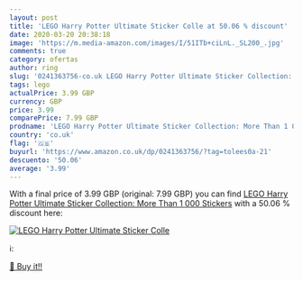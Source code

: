 ```yaml
---
layout: post
title: 'LEGO Harry Potter Ultimate Sticker Colle at 50.06 % discount'
date: 2020-03-20 20:38:18
image: 'https://m.media-amazon.com/images/I/51ITb+ciLnL._SL200_.jpg'
comments: true
category: ofertas
author: ring
slug: '0241363756-co.uk LEGO Harry Potter Ultimate Sticker Collection: More...'
tags: lego
actualPrice: 3.99 GBP
currency: GBP
price: 3.99
comparePrice: 7.99 GBP
prodname: 'LEGO Harry Potter Ultimate Sticker Collection: More Than 1 000 Stickers'
country: 'co.uk'
flag: '🇬🇧'
buyurl: 'https://www.amazon.co.uk/dp/0241363756/?tag=tolees0a-21'
descuento: '50.06'
average: '3.99'
---
```


With a final price of 3.99 GBP (original: 7.99 GBP) you can find [LEGO Harry Potter Ultimate Sticker Collection: More Than 1 000 Stickers](https://www.amazon.co.uk/dp/0241363756/?tag=tolees0a-21) with a  50.06 % discount here:

[![LEGO Harry Potter Ultimate Sticker Colle](https://m.media-amazon.com/images/I/51ITb+ciLnL._SL200_.jpg)](https://www.amazon.co.uk/dp/0241363756/?tag=tolees0a-21)

ℹ️:


[🛒 Buy it!!](https://www.amazon.co.uk/dp/0241363756/?tag=tolees0a-21)
